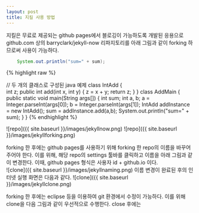 ```yaml
---
layout: post
title: 지킬 사용 방법
---
```

지킬은 무료로 제공되는 github pages에서 블로깅이 가능하도록 개발된 응용으로 github.com 상의 barryclark/jekyll-now 리파지토리를 아래 그림과 같이 forking 하므로써 사용이 가능하다.

```java
    System.out.println("sum=" + sum);
```

{% highlight raw %}

// 두 개의 클래스로 구성된  java 예제
class IntAdd {            
  int z;
  public int add(int x, int y)  {
    z  = x + y;
    return z;
  }
}
class AddMain {
  public static void main(String args[]) {
    int sum;
    int a, b;
    a = Integer.parseInt(args[0]);
    b = Integer.parseInt(args[1]);
    IntAdd  addInstance = new IntAdd();
    sum = addInstance.add(a,b);
    System.out.println("sum=" + sum);
  }
}
{% endhighlight %}

![repo]({{ site.baseurl }}/images/jekyllnow.png)
![repo]({{ site.baseurl }}/images/jekyllforking.png)

forking 한 후에는 github pages를 사용하기 위해 forking 한 repo의 이름을 바꾸어 주어야 한다. 
이를 위해, 해당 repo의 settings 툴바를 클릭하고 이름을 아래 그림과 같이 변경한다.
이때, github pages 형식은 사용자 id + github.io 이다.  
![clone]({{ site.baseurl }}/images/jekyllnaming.png)
이름 변경이 완료된 후의 인터넷 실행 화면은 다음과 같다.
![clone]({{ site.baseurl }}/images/jekyllclone.png)

forking 한 후에는 eclipse 등을 이용하여 git 환경에서 수정이 가능하다. 
이를 위해 clone을 다음 그림과 같이 우선적으로 수행한다.
close 후에는
